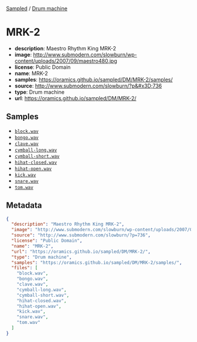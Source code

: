 
[Sampled](https://oramics.github.io/sampled) /
[Drum machine](/DM)

# MRK-2

- __description__: Maestro Rhythm King MRK-2
- __image__: http://www.submodern.com/slowburn/wp-content/uploads/2007/09/maestro480.jpg
- __license__: Public Domain
- __name__: MRK-2
- __samples__: https://oramics.github.io/sampled/DM/MRK-2/samples/
- __source__: http://www.submodern.com/slowburn/?p&#x3D;736
- __type__: Drum machine
- __url__: https://oramics.github.io/sampled/DM/MRK-2/

## Samples

- [`block.wav`](https://oramics.github.io/sampled/DM/MRK-2/samples/block.wav)
- [`bongo.wav`](https://oramics.github.io/sampled/DM/MRK-2/samples/bongo.wav)
- [`clave.wav`](https://oramics.github.io/sampled/DM/MRK-2/samples/clave.wav)
- [`cymball-long.wav`](https://oramics.github.io/sampled/DM/MRK-2/samples/cymball-long.wav)
- [`cymball-short.wav`](https://oramics.github.io/sampled/DM/MRK-2/samples/cymball-short.wav)
- [`hihat-closed.wav`](https://oramics.github.io/sampled/DM/MRK-2/samples/hihat-closed.wav)
- [`hihat-open.wav`](https://oramics.github.io/sampled/DM/MRK-2/samples/hihat-open.wav)
- [`kick.wav`](https://oramics.github.io/sampled/DM/MRK-2/samples/kick.wav)
- [`snare.wav`](https://oramics.github.io/sampled/DM/MRK-2/samples/snare.wav)
- [`tom.wav`](https://oramics.github.io/sampled/DM/MRK-2/samples/tom.wav)

## Metadata

```json
{
  "description": "Maestro Rhythm King MRK-2",
  "image": "http://www.submodern.com/slowburn/wp-content/uploads/2007/09/maestro480.jpg",
  "source": "http://www.submodern.com/slowburn/?p=736",
  "license": "Public Domain",
  "name": "MRK-2",
  "url": "https://oramics.github.io/sampled/DM/MRK-2/",
  "type": "Drum machine",
  "samples": "https://oramics.github.io/sampled/DM/MRK-2/samples/",
  "files": [
    "block.wav",
    "bongo.wav",
    "clave.wav",
    "cymball-long.wav",
    "cymball-short.wav",
    "hihat-closed.wav",
    "hihat-open.wav",
    "kick.wav",
    "snare.wav",
    "tom.wav"
  ]
}
```

